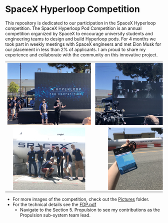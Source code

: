 # SpaceX Hyperloop Competition

This repository is dedicated to our participation in the SpaceX Hyperloop competition. The SpaceX Hyperloop Pod Competition is an annual competition organized by SpaceX to encourage university students and engineering teams to design and build Hyperloop pods. For 4 months we took part in weekly meetings with SpaceX engineers and met Elon Musk for our placement in less than 2% of applicants. I am proud to share my experience and collaborate with the community on this innovative project.

| | | |
| - | - | - |
| <div align="center"><img src="Pictures/ElonMusk.jpg" alt="Hyperloop" style="max-width: 300px; max-height: 200px;"/></div> | <div align="center"><img src="Pictures/RaceDay.jpg" alt="Hyperloop" style="max-width: 300px; max-height: 200px;"/></div> | <div align="center"><img src="Pictures/Pod.jpg" alt="Hyperloop" style="max-width: 300px; max-height: 200px;"/></div> |
| <div align="center"><img src="Pictures/TubeTeamPic.jpg" alt="Hyperloop" style="max-width: 300px; max-height: 200px;"/></div> | <div align="center"><img src="Pictures/TubeBadge.jpg" alt="Pod" style="max-width: 300px; max-height: 200px;"/></div> | <div align="center"><img src="Pictures/RocketHQ.jpg" alt="Pod" style="max-width: 300px; max-height: 200px;"/></div> |

* For more images of the competition, check out the [Pictures](Pictures) folder.
* For the technical details see the [FDP.pdf](FDP.pdf)
  * Navigate to the Section 5. Propulsion to see my contributions as the Propulsion sub-system team lead.

